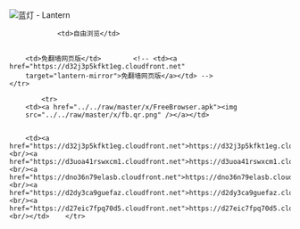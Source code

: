 

<img src="../../raw/master/x/8e0a2b81.c82003be.LanternYellow2.png" alt="蓝灯 - Lantern"/>
<table>
    <tr>
                
                <td>自由浏览</td>
        
        
        <td>免翻墙网页版</td>        <!-- <td><a href="https://d32j3p5kfkt1eg.cloudfront.net"
        target="lantern-mirror">免翻墙网页版</a></td> -->
    </tr>
    
            <tr>
        <td><a href="../../raw/master/x/FreeBrowser.apk"><img
        src="../../raw/master/x/fb.qr.png" /></a></td>

        
        <td><a href="https://d32j3p5kfkt1eg.cloudfront.net">https://d32j3p5kfkt1eg.cloudfront.net</a><br/><a href="https://d3uoa41rswxcm1.cloudfront.net">https://d3uoa41rswxcm1.cloudfront.net</a><br/><a href="https://dno36n79elasb.cloudfront.net">https://dno36n79elasb.cloudfront.net</a><br/><a href="https://d2dy3ca9guefaz.cloudfront.net">https://d2dy3ca9guefaz.cloudfront.net</a><br/><a href="https://d27eic7fpq70d5.cloudfront.net">https://d27eic7fpq70d5.cloudfront.net</a><br/></td>    </tr>
</table>
